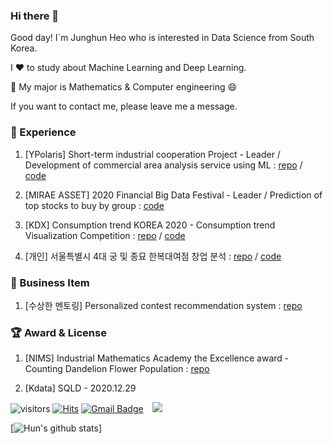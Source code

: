 ### Hi there 👋

Good day! I`m Junghun Heo who is interested in Data Science from South Korea.

I ❤️ to study about Machine Learning and Deep Learning.   

💪 My major is Mathematics & Computer engineering 😄

If you want to contact me, please leave me a message.

### 💫 Experience

1. [YPolaris] Short-term industrial cooperation Project - Leader / Development of commercial area analysis service using ML : [repo](https://github.com/herjh0405/Project/blob/master/Project4_YPolaris/%ED%94%84%EB%A1%9C%EC%A0%9D%ED%8A%B8%20%EB%B3%B4%EA%B3%A0%EC%84%9C.pdf) / [code](https://github.com/herjh0405/Project/blob/master/Project4_YPolaris/%EB%B6%84%EC%84%9D%ED%8C%80_%EC%9E%91%EC%97%85%EC%9E%90%EB%A3%8C/%ED%94%84%EB%A1%9C%EC%A0%9D%ED%8A%B8%20%EC%B4%9D%EA%B4%84%20%ED%8C%8C%EC%9D%BC.ipynb)

2. [MIRAE ASSET] 2020 Financial Big Data Festival - Leader / Prediction of top stocks to buy by group : [code](https://github.com/herjh0405/Project/blob/master/Project2_MIRAESSET/Topology.ipynb)

3. [KDX] Consumption trend KOREA 2020 - Consumption trend Visualization Competition : 
[repo](https://github.com/herjh0405/Project/blob/master/Project3_KDX/Topology.pdf) / [code](https://github.com/herjh0405/Project/blob/master/Project3_KDX/final_analysis%20.ipynb)

4. [개인] 서울특별시 4대 궁 및 종묘 한복대여점 창업 분석 : [repo](https://github.com/herjh0405/Project/blob/master/Project1/%EB%B6%84%EC%84%9D%20%EB%B3%B4%EA%B3%A0%EC%84%9C.pdf)
/ [code](https://github.com/herjh0405/Project/blob/master/Project1/project_201511152_%ED%97%88%EC%A0%95%ED%9B%88.ipynb)

### 👔 Business Item

1. [수상한 멘토링] Personalized contest recommendation system : [repo](https://github.com/herjh0405/recommend-system)

### 🏆 Award & License

1. [NIMS] Industrial Mathematics Academy the Excellence award - Counting Dandelion Flower Population : [repo](https://github.com/herjh0405/Project/blob/master/Project5_NIMS/My_Detectron_ipynb%EC%9D%98_Faster_Rcnn%2C_Retinanet.ipynb)

2. [Kdata] SQLD - 2020.12.29


 ![visitors](https://visitor-badge.glitch.me/badge?page_id=herjh0405.visitor-badge)
 [![Hits](https://hits.seeyoufarm.com/api/count/incr/badge.svg?url=https%3A%2F%2Fgithub.com%2Fherjh0405&count_bg=%2379C83D&title_bg=%23555555&icon=&icon_color=%23E7E7E7&title=hits&edge_flat=false)](https://hits.seeyoufarm.com)
 [![Gmail Badge](https://img.shields.io/badge/Gmail-d14836?style=flat-square&logo=Gmail&logoColor=white&link=mailto:herjh0405@gmail.com)](mailto:herjh0405@gmail.com)
<a href="https://www.instagram.com/hun._.jung/">
    <img 
        src="http://img.shields.io/badge/-Instagram-black?style=flat&logo=Instagram&link=https://www.instagram.com/hun._.jung/"
        style="height : auto; margin-left : 10px; margin-right : 10px;"/>
</a>

[![Hun's github stats](https://github-readme-stats.vercel.app/api?username=herjh0405&count_private=true&show_icons=true&theme=ayu-mirage)]



<!--
**herjh0405/herjh0405** is a ✨ _special_ ✨ repository because its `README.md` (this file) appears on your GitHub profile.

Here are some ideas to get you started:

- 🔭 I’m currently working on ...
- 🌱 I’m currently learning ...
- 👯 I’m looking to collaborate on ...
- 🤔 I’m looking for help with ...
- 💬 Ask me about ...
- 📫 How to reach me: ...
- 😄 Pronouns: ...
- ⚡ Fun fact: ...
-->
